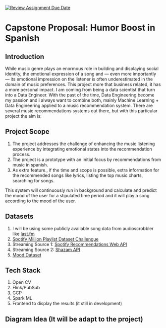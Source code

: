 [![Review Assignment Due Date](https://classroom.github.com/assets/deadline-readme-button-24ddc0f5d75046c5622901739e7c5dd533143b0c8e959d652212380cedb1ea36.svg)](https://classroom.github.com/a/1lXY_Wlg)


# Capstone Proposal: Humor Boost in Spanish

## Introduction

While music genre plays an enormous role in building and displaying social identity, the emotional expression of a song and — even more importantly — its emotional impression on the listener is often underestimated in the domain of music preferences.
This project more that business related, it has a more personal impact. I am coming from being a data scientist that turn into a Data Engineer. With the past of the time, Data Engineering become my passion and i always want to combine both, mainly Machine Learning  + Data Engineering applied to a music recommendation system. 
There are several music recommendations systems out there, but with this particular project the aim is:

## Project Scope

1. The project addresses the challenge of enhancing the music listening experience by integrating emotional states into the recommendation process.
2. The project is a prototype with an initial focus by recommendations from music in spanish.
3. As extra feature., if the time and scope is possible, extra information for the recommended songs like lyrics, listing the top music charts, searching for songs.

This system will continuously run in background and calculate and predict the mood of the user for a stipulated time period and it will play a song according to the mood of the user.

## Datasets

1. I will be using some publicly available song data from audioscrobbler like [last.fm](https://www.last.fm/)
2. [Spotify Million Playlist Dataset Challengue](https://www.aicrowd.com/challenges/spotify-million-playlist-dataset-challenge)
3. Streaming Source 1: [Spotify Recommendations Web API](https://developer.spotify.com/documentation/web-api/reference/get-recommendations)
4. Streaming Source 2: [Shazam API](https://rapidapi.com/apidojo/api/shazam/playground/apiendpoint_c15fbc17-5fcb-4e6f-a785-07434c31e176)
5. [Mood Dataset](https://www.kaggle.com/datasets/deadskull7/fer2013)

## Tech Stack
1. Open CV
2. Flink/PubSub
3. GCP
4. Spark ML
5. Frontend to display the results (it still in development)

## Diagram Idea (It will be adapt to the project)

